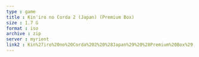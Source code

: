 ```yaml
---
type : game
title : Kin'iro no Corda 2 (Japan) (Premium Box)
size : 1.7 G
format : iso
archive : zip
server : myrient
link2 : Kin%27iro%20no%20Corda%202%20%28Japan%29%20%28Premium%20Box%29
---
```

